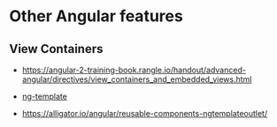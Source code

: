 # Other Angular features

## View Containers

- https://angular-2-training-book.rangle.io/handout/advanced-angular/directives/view_containers_and_embedded_views.html

- [ng-template](https://blog.angular-university.io/angular-ng-template-ng-container-ngtemplateoutlet/)

- https://alligator.io/angular/reusable-components-ngtemplateoutlet/

